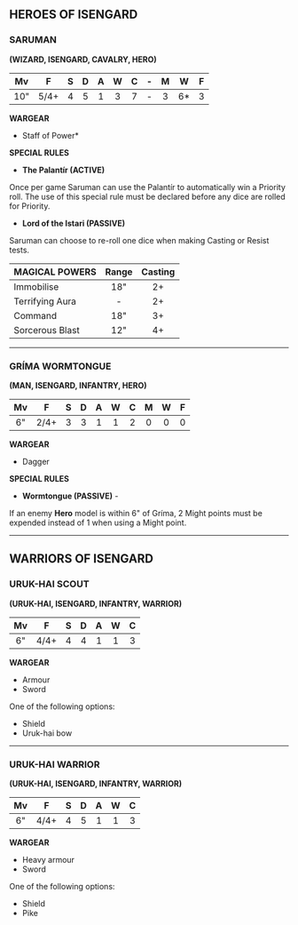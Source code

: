 ## HEROES OF ISENGARD

### SARUMAN
**(WIZARD, ISENGARD, CAVALRY, HERO)**

| Mv  | F  | S | D | A | W | C | -|M | W | F |
|:---:|:--:|:-:|:-:|:-:|:-:|:-:|:-:|:-:|:-:|:-:|
| 10" | 5/4+ | 4 | 5 | 1 | 3 | 7 | -|3 | 6* | 3 |

**WARGEAR**

* Staff of Power*

**SPECIAL RULES**

* **The Palantír (ACTIVE)** 

Once per game Saruman can use the Palantír to automatically win a Priority roll. The use of this special rule must be declared before any dice are rolled for Priority.

* **Lord of the Istari (PASSIVE)** 

Saruman can choose to re-roll one dice when making Casting or Resist tests.

| MAGICAL POWERS | Range | Casting |
|----------------|:-----:|:-------:|
| Immobilise     | 18"   | 2+      |
| Terrifying Aura| -     | 2+      |
| Command        | 18"   | 3+      |
| Sorcerous Blast| 12"   | 4+      |

---

### GRÍMA WORMTONGUE
**(MAN, ISENGARD, INFANTRY, HERO)**

| Mv | F  | S | D | A | W | C | M | W | F |
|:--:|:--:|:-:|:-:|:-:|:-:|:-:|:-:|:-:|:-:|
| 6" | 2/4+ | 3 | 3 | 1 | 1 | 2 | 0 | 0 | 0 |

**WARGEAR**

* Dagger

**SPECIAL RULES**

* **Wormtongue (PASSIVE)** - 

If an enemy **Hero** model is within 6" of Gríma, 2 Might points must be expended instead of 1 when using a Might point.

---

## WARRIORS OF ISENGARD

### URUK-HAI SCOUT
**(URUK-HAI, ISENGARD, INFANTRY, WARRIOR)**

| Mv | F  | S | D | A | W | C |
|:--:|:--:|:-:|:-:|:-:|:-:|:-:|
| 6" | 4/4+ | 4 | 4 | 1 | 1 | 3 |

**WARGEAR**

* Armour
* Sword

One of the following options:

* Shield
* Uruk-hai bow

---

### URUK-HAI WARRIOR
**(URUK-HAI, ISENGARD, INFANTRY, WARRIOR)**

| Mv | F  | S | D | A | W | C |
|:--:|:--:|:-:|:-:|:-:|:-:|:-:|
| 6" | 4/4+ | 4 | 5 | 1 | 1 | 3 |

**WARGEAR**

* Heavy armour
* Sword

One of the following options:

* Shield
* Pike
